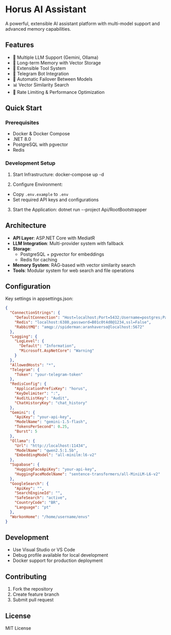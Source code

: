 # Horus AI Assistant

A powerful, extensible AI assistant platform with multi-model support and advanced memory capabilities.

## Features

- 🤖 Multiple LLM Support (Gemini, Ollama)
- 💭 Long-term Memory with Vector Storage
- 🔧 Extensible Tool System
- 💬 Telegram Bot Integration
- 🔄 Automatic Failover Between Models
- 📊 Vector Similarity Search
- 🚀 Rate Limiting & Performance Optimization

## Quick Start

### Prerequisites

- Docker & Docker Compose
- .NET 8.0
- PostgreSQL with pgvector
- Redis

### Development Setup

1. Start Infrastructure:
   docker-compose up -d

2. Configure Environment:

- Copy `.env.example` to `.env`
- Set required API keys and configurations

3. Start the Application:
   dotnet run --project Api/RootBootstrapper

## Architecture

- **API Layer**: ASP.NET Core with MediatR
- **LLM Integration**: Multi-provider system with fallback
- **Storage**:
    - PostgreSQL + pgvector for embeddings
    - Redis for caching
- **Memory System**: RAG-based with vector similarity search
- **Tools**: Modular system for web search and file operations

## Configuration

Key settings in appsettings.json:

```json
{
  "ConnectionStrings": {
    "DefaultConnection": "Host=localhost;Port=5432;Username=postgres;Password=postgres;Database=horusdb;",
    "Redis": "localhost:6380,password=B01c0t4d0@1234,ssl=False",
    "RabbitMQ": "amqp://spiderman:aranhaverso@localhost:5672"
  },
  "Logging": {
    "LogLevel": {
      "Default": "Information",
      "Microsoft.AspNetCore": "Warning"
    }
  },
  "AllowedHosts": "*",
  "Telegram": {
    "Token": "your-telegram-token"
  },
  "RedisConfig": {
    "ApplicationPrefixKey": "horus",
    "KeyDelimiter": ":",
    "AuditListKey": "Audit",
    "ChatHistoryKey": "chat_history"
  },
  "Gemini": {
    "ApiKey": "your-api-key",
    "ModelName": "gemini-1.5-flash",
    "TokensPerSecond": 0.25,
    "Burst": 5
  },
  "Ollama": {
    "Url": "http://localhost:11434",
    "ModelName": "qwen2.5:1.5b",
    "EmbeddingModel": "all-minilm:l6-v2"
  },
  "Supabase": {
    "HuggingFaceApiKey": "your-api-key",
    "HuggingFaceModelName": "sentence-transformers/all-MiniLM-L6-v2"
  },
  "GoogleSearch": {
    "ApiKey": "",
    "SearchEngineId": "",
    "SafeSearch": "active",
    "CountryCode": "BR",
    "Language": "pt"
  },
  "WorkonHome": "/home/username/envs"
}

```

## Development

- Use Visual Studio or VS Code
- Debug profile available for local development
- Docker support for production deployment

## Contributing

1. Fork the repository
2. Create feature branch
3. Submit pull request

## License

MIT License
